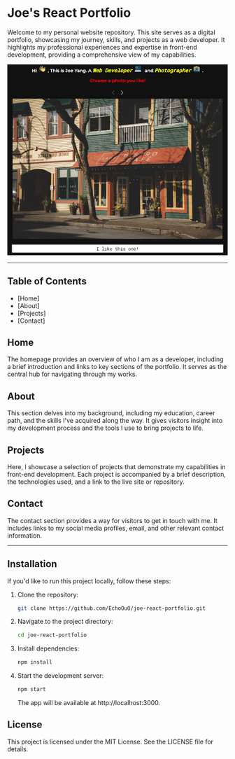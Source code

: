# Joe's React Portfolio

Welcome to my personal website repository. This site serves as a digital portfolio, showcasing my journey, skills, and projects as a web developer. It highlights my professional experiences and expertise in front-end development, providing a comprehensive view of my capabilities.

![Cover page](https://github.com/EchoOuO/joe-react-portfolio/blob/main/src/assets/images/cover.png)

---

## Table of Contents

- [Home]
- [About]
- [Projects]
- [Contact]

## Home

The homepage provides an overview of who I am as a developer, including a brief introduction and links to key sections of the portfolio. It serves as the central hub for navigating through my works.

## About

This section delves into my background, including my education, career path, and the skills I've acquired along the way. It gives visitors insight into my development process and the tools I use to bring projects to life.

## Projects

Here, I showcase a selection of projects that demonstrate my capabilities in front-end development. Each project is accompanied by a brief description, the technologies used, and a link to the live site or repository.

## Contact

The contact section provides a way for visitors to get in touch with me. It includes links to my social media profiles, email, and other relevant contact information.

---

## Installation

If you'd like to run this project locally, follow these steps:

1. Clone the repository:

   ```bash
   git clone https://github.com/EchoOuO/joe-react-portfolio.git
   ```

2. Navigate to the project directory:

   ```bash
   cd joe-react-portfolio
   ```

3. Install dependencies:

   ```bash
   npm install
   ```

4. Start the development server:

   ```bash
   npm start
   ```

   The app will be available at http://localhost:3000.

## License

This project is licensed under the MIT License. See the LICENSE file for details.
